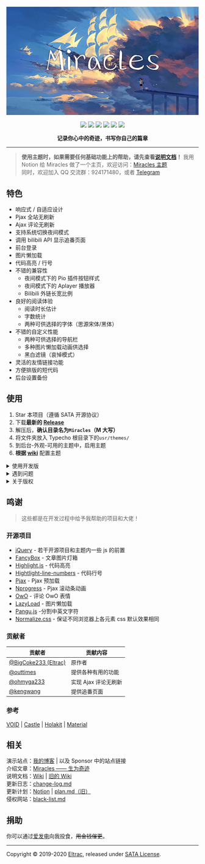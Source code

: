 ![](banner.png)

<p align="center">
<img src="https://img.shields.io/badge/build-passing-brightgreen.svg?style=flat-square"> 
<img src="https://img.shields.io/badge/made%20with-%E2%9D%A4-ff69b4.svg?style=flat-square"> 
<a href="LICENSE"><img src="https://img.shields.io/badge/license-SATA-blue.svg?style=flat-square"></a> 
<a href="https://typecho.org"><img src="https://img.shields.io/badge/for-Typecho-blueviolet.svg?style=flat-square"></a> 
<a href="https://github.com/BigCoke233/miracles/releases"><img src="https://img.shields.io/github/v/release/BigCoke233/miracles?color=red&style=flat-square"></a> 
<a href="https://github.com/BigCoke233/miracles/graphs/contributors"><img src="https://img.shields.io/github/contributors/BigCoke233/miracles?color=orange&style=flat-square"></a> 
    
<p align="center"><strong>记录你心中的奇迹，书写你自己的篇章</strong></p>

---

> **使用主题时，如果需要任何基础功能上的帮助，请先查看[说明文档](https://www.notion.so/eltrac/c7c631e21b3345caa2a09bd2fb5dd4b2)！**
> 我用 Notion 给 Miracles 做了一个主页，欢迎访问：[Miracles 主题](https://www.notion.so/eltrac/Miracles-11ff2db10acc43bba64ba422b309138d)  
> 同时，欢迎加入 QQ 交流群：924171480，或者 [Telegram](https://dev.guhub.cn/tg)

## 特色
- 响应式 / 自适应设计
- Pjax 全站无刷新
- Ajax 评论无刷新
- 支持系统切换夜间模式
- 调用 bilibili API 显示追番页面
- 前台登录
- 图片懒加载
- 代码高亮 / 行号
- 不错的兼容性
    - 夜间模式下的 Pio 插件按钮样式
    - 夜间模式下的 Aplayer 播放器
    - Bilibili 外链长宽比例
- 良好的阅读体验
    - 阅读时长估计
    - 字数统计
    - 两种可供选择的字体（思源宋体/黑体）
- 不错的自定义性能
    - 两种可供选择的导航栏
    - 多种图片懒加载动画供选择
    - 黑白滤镜（哀悼模式）
- 灵活的友情链接功能
- 方便排版的短代码
- 后台设置备份

## 使用
1. Star 本项目（遵循 SATA 开源协议）
2. 下载**最新的 [Release](https://github.com/BigCoke233/miracles/releases)**
3. 解压后，**确认目录名为`Miracles`（M 大写）**
4. 将文件夹放入 Typecho 根目录下的`usr/themes/`
5. 到后台-外观-可用的主题中，启用主题
6. **根据 [wiki](https://www.notion.so/eltrac/c7c631e21b3345caa2a09bd2fb5dd4b2)** 配置主题

<details><summary>使用开发版</summary><br>

直接下载仓库，或者使用 git 命令行进行克隆。
```git
$ git clone https://github.com/BigCoke233/miracles.git
```
> 不推荐使用开发版，因为可能有不确定的不稳定因素，并且不一定有有利改动<br>如果你使用开发版出现任何问题，欢迎通过 issue 反馈，在等待回复期间请使用发行版

</details>
<details><summary>遇到问题</summary><br>

如果在使用过程中遇到了任何问题，可以先阅读本主题的 [Wiki](https://www.notion.so/eltrac/c7c631e21b3345caa2a09bd2fb5dd4b2)，并进行一些简单的确认：清理浏览器缓存，更换网络环境，确保 Console 内没有提示访问不到文件等自身原因。如果你无法靠自己解决问题，可以尝试联系作者，但记住**开发者没有为你解决问题的义务，只是出于好心的帮助。**  
在确认你遇到的现象确实是一个 Bug 后，请在 [Issues](https://github.com/BigCoke233/miracles/issues) 提交问题，并为该问题尽可能的描述清楚，按照提供的 issue 模板进行填写，谢谢配合。

</details>
<details><summary>关于版权</summary><br>

主题基于 SATA 协议开源，使用前你需要给这个项目点一个 Star，使用或转发时**请保留版权信息**，禁止倒卖。若需二次开发后发布，请邮件通知我`hi#guhub.cn`，并保留原作者版权信息及仓库链接。同时，如果发现有侵权行为，请告知我，屡教不改者将被列入[黑名单](docs/black-list.md)，删除版权的用户不会在遇到问题时受到来自作者的帮助，在后期可能会加入删除版权网站设置项失效的惩罚。

</details>

## 鸣谢
> 这些都是在开发过程中给予我帮助的项目和大佬！

### 开源项目
- [jQuery](https://github.com/jquery/jquery) - 若干开源项目和主题内一些 js 的前置
- [FancyBox](https://github.com/fancyapps/fancybox) - 文章图片灯箱
- [Highlight.js](https://github.com/highlightjs/highlight.js) - 代码高亮
- [Hightlight-line-numbers](https://github.com/wcoder/highlightjs-line-numbers.js) - 代码行号
- [Pjax](https://github.com/defunkt/jquery-pjax) - Pjax 预加载
- [Nprogress](https://github.com/rstacruz/nprogress) - Pjax 滚动条动画
- [OwO](https://github.com/DIYgod/OwO) - 评论 OwO 表情
- [LazyLoad](https://github.com/tuupola/lazyload) - 图片懒加载
- [Pangu.js](https://github.com/vinta/pangu.js) -分割中英文字符
- [Normalize.css](http://necolas.github.io/normalize.css/) - 保证不同浏览器上各元素 css 默认效果相同

### 贡献者
| 贡献者 | 贡献内容 |
| ------ | ------- |
| [@BigCoke233 (Eltrac)](https://github.com/BigCoke233) | 原作者 |
| [@outtimes](https://github.com/outtimes) | 提供各种有用的功能 |
| [@ohmyga233](https://github.com/ohmyga233) | 实现 Ajax 评论无刷新 |
| [@kengwang](https://github.com/kengwang) | 提供追番页面 |

### 参考

[VOID](https://github.com/AlanDecode/Typecho-Theme-VOID) | [Castle](https://github.com/ohmyga233/castle-Typecho-Theme) |
[Holakit](https://github.com/wenxuanjun/Holakit) | [Material](https://github.com/idawnlight/typecho-theme-material)

## 相关
演示站点：[我的博客](https://guhub.cn)  |  以及 Sponsor 中的站点链接  
介绍文章：[Miracles —— 生为奇迹](https://guhub.cn/p/miracles.html)  
说明文档：[Wiki](https://www.notion.so/eltrac/c7c631e21b3345caa2a09bd2fb5dd4b2) | [旧的 Wiki](https://mira.guhub.cn)   
更新日志：[change-log.md](docs/change-log.md)  
更新计划：[Notion](https://www.notion.so/eltrac/55dc1c36dc204c60966defa2a7bb9690) | [plan.md（旧）](docs/plan.md)  
侵权网站：[black-list.md](docs/black-list.md)

## 捐助
你可以通过[爱发电](https://afdian.net/@Eltrac)向我投食，~~用金钱催更~~。

---

Copyright &copy; 2019-2020 [Eltrac](https://github.com/BigCoke233), released under [SATA License](https://github.com/zTrix/sata-license).
